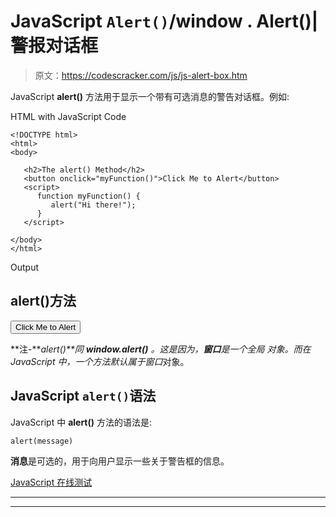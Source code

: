 # JavaScript `Alert()`/window . Alert()|警报对话框

> 原文：<https://codescracker.com/js/js-alert-box.htm>

JavaScript **alert()** 方法用于显示一个带有可选消息的警告对话框。例如:

HTML with JavaScript Code

```
<!DOCTYPE html>
<html>
<body>

   <h2>The alert() Method</h2>
   <button onclick="myFunction()">Click Me to Alert</button>
   <script>
      function myFunction() {
         alert("Hi there!");
      }
   </script>

</body>
</html>
```

Output

## alert()方法

<button onclick="myFunction()">Click Me to Alert</button> 

**注-****alert()**同 **window.alert()** 。这是因为，**窗口**是一个全局 对象。而在 JavaScript 中，一个方法默认属于*窗口*对象。

## JavaScript `alert()`语法

JavaScript 中 **alert()** 方法的语法是:

```
alert(message)
```

**消息**是可选的，用于向用户显示一些关于警告框的信息。

[JavaScript 在线测试](/exam/showtest.php?subid=6)

* * *

* * *